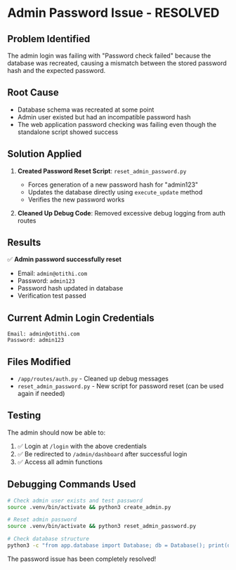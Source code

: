 # Admin Password Issue - RESOLVED

## Problem Identified
The admin login was failing with "Password check failed" because the database was recreated, causing a mismatch between the stored password hash and the expected password.

## Root Cause
- Database schema was recreated at some point
- Admin user existed but had an incompatible password hash
- The web application password checking was failing even though the standalone script showed success

## Solution Applied
1. **Created Password Reset Script**: `reset_admin_password.py`
   - Forces generation of a new password hash for "admin123"
   - Updates the database directly using `execute_update` method
   - Verifies the new password works

2. **Cleaned Up Debug Code**: Removed excessive debug logging from auth routes

## Results
✅ **Admin password successfully reset**
- Email: `admin@otithi.com`
- Password: `admin123`
- Password hash updated in database
- Verification test passed

## Current Admin Login Credentials
```
Email: admin@otithi.com
Password: admin123
```

## Files Modified
- `/app/routes/auth.py` - Cleaned up debug messages
- `reset_admin_password.py` - New script for password reset (can be used again if needed)

## Testing
The admin should now be able to:
1. ✅ Login at `/login` with the above credentials
2. ✅ Be redirected to `/admin/dashboard` after successful login
3. ✅ Access all admin functions

## Debugging Commands Used
```bash
# Check admin user exists and test password
source .venv/bin/activate && python3 create_admin.py

# Reset admin password
source .venv/bin/activate && python3 reset_admin_password.py

# Check database structure
python3 -c "from app.database import Database; db = Database(); print(db.execute_query('DESCRIBE users'))"
```

The password issue has been completely resolved!
